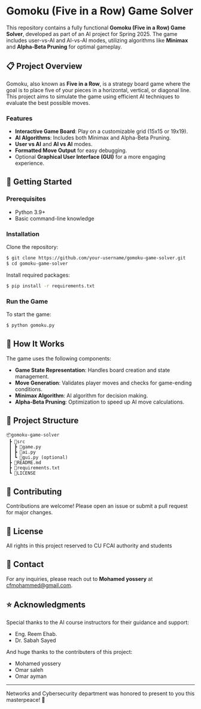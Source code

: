 # Gomoku (Five in a Row) Game Solver

This repository contains a fully functional **Gomoku (Five in a Row) Game Solver**, developed as part of an AI project for Spring 2025. The game includes user-vs-AI and AI-vs-AI modes, utilizing algorithms like **Minimax** and **Alpha-Beta Pruning** for optimal gameplay.

## 📋 Project Overview

Gomoku, also known as **Five in a Row**, is a strategy board game where the goal is to place five of your pieces in a horizontal, vertical, or diagonal line. This project aims to simulate the game using efficient AI techniques to evaluate the best possible moves.

### Features

* **Interactive Game Board**: Play on a customizable grid (15x15 or 19x19).
* **AI Algorithms**: Includes both Minimax and Alpha-Beta Pruning.
* **User vs AI** and **AI vs AI** modes.
* **Formatted Move Output** for easy debugging.
* Optional **Graphical User Interface (GUI)** for a more engaging experience.

## 🚀 Getting Started

### Prerequisites

* Python 3.9+
* Basic command-line knowledge

### Installation

Clone the repository:

```bash
$ git clone https://github.com/your-username/gomoku-game-solver.git
$ cd gomoku-game-solver
```

Install required packages:

```bash
$ pip install -r requirements.txt
```

### Run the Game

To start the game:

```bash
$ python gomoku.py
```

## 🧠 How It Works

The game uses the following components:

* **Game State Representation**: Handles board creation and state management.
* **Move Generation**: Validates player moves and checks for game-ending conditions.
* **Minimax Algorithm**: AI algorithm for decision making.
* **Alpha-Beta Pruning**: Optimization to speed up AI move calculations.

## 📂 Project Structure

```
📦gomoku-game-solver
 ┣ 📂src
 ┃ ┣ 📜game.py
 ┃ ┣ 📜ai.py
 ┃ ┗ 📜gui.py (optional)
 ┣ 📜README.md
 ┣ 📜requirements.txt
 ┗ 📜LICENSE
```

## 🤝 Contributing

Contributions are welcome! Please open an issue or submit a pull request for major changes.

## 📄 License

All rights in this project reserved to CU FCAI authority and students 

## 💬 Contact

For any inquiries, please reach out to **Mohamed yossery** at [cfmohammed@gmail.com](mailto:cfmohammed24@google.com).

## ⭐ Acknowledgments

Special thanks to the AI course instructors for their guidance and support: 
- Eng. Reem Ehab.
- Dr. Sabah Sayed

And huge thanks to the contributers of this project:
- Mohamed yossery
- Omar saleh
- Omar ayman
---

Networks and Cybersecurity department was honored to present to you this masterpeace! 🚀